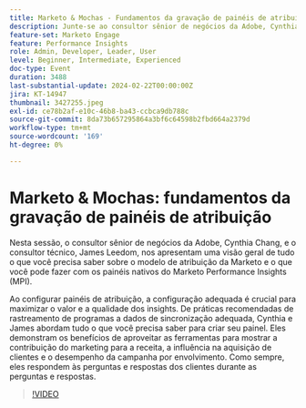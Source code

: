 ```yaml
---
title: Marketo & Mochas - Fundamentos da gravação de painéis de atribuição
description: Junte-se ao consultor sênior de negócios da Adobe, Cynthia Chang, e ao consultor técnico, James Leedom, para uma sessão detalhada sobre como dominar o modelo de atribuição da Marketo e os painéis de insights de desempenho (MPI), abordando a configuração, o rastreamento de programas, a sincronização de dados e mostrando o impacto do marketing na receita e na aquisição de clientes.
feature-set: Marketo Engage
feature: Performance Insights
role: Admin, Developer, Leader, User
level: Beginner, Intermediate, Experienced
doc-type: Event
duration: 3488
last-substantial-update: 2024-02-22T00:00:00Z
jira: KT-14947
thumbnail: 3427255.jpeg
exl-id: ce78b2af-e10c-46b8-ba43-ccbca9db788c
source-git-commit: 8da73b657295864a3bf6c64598b2fbd664a2379d
workflow-type: tm+mt
source-wordcount: '169'
ht-degree: 0%

---
```


# Marketo &amp; Mochas: fundamentos da gravação de painéis de atribuição

Nesta sessão, o consultor sênior de negócios da Adobe, Cynthia Chang, e o consultor técnico, James Leedom, nos apresentam uma visão geral de tudo o que você precisa saber sobre o modelo de atribuição da Marketo e o que você pode fazer com os painéis nativos do Marketo Performance Insights (MPI).

Ao configurar painéis de atribuição, a configuração adequada é crucial para maximizar o valor e a qualidade dos insights. De práticas recomendadas de rastreamento de programas a dados de sincronização adequada, Cynthia e James abordam tudo o que você precisa saber para criar seu painel. Eles demonstram os benefícios de aproveitar as ferramentas para mostrar a contribuição do marketing para a receita, a influência na aquisição de clientes e o desempenho da campanha por envolvimento. Como sempre, eles respondem às perguntas e respostas dos clientes durante as perguntas e respostas.

>[!VIDEO](https://video.tv.adobe.com/v/3427255/?learn=on)
